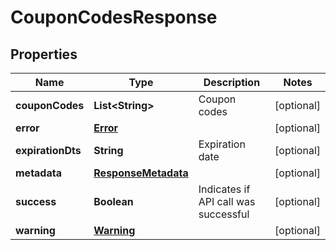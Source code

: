 
# CouponCodesResponse

## Properties
Name | Type | Description | Notes
------------ | ------------- | ------------- | -------------
**couponCodes** | **List&lt;String&gt;** | Coupon codes |  [optional]
**error** | [**Error**](Error.md) |  |  [optional]
**expirationDts** | **String** | Expiration date |  [optional]
**metadata** | [**ResponseMetadata**](ResponseMetadata.md) |  |  [optional]
**success** | **Boolean** | Indicates if API call was successful |  [optional]
**warning** | [**Warning**](Warning.md) |  |  [optional]



